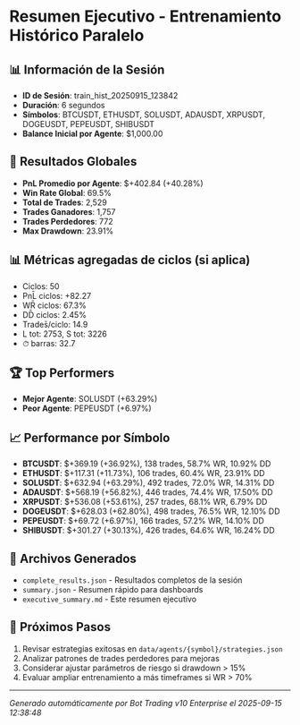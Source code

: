 # Resumen Ejecutivo - Entrenamiento Histórico Paralelo

## 📊 Información de la Sesión
- **ID de Sesión**: train_hist_20250915_123842
- **Duración**: 6 segundos
- **Símbolos**: BTCUSDT, ETHUSDT, SOLUSDT, ADAUSDT, XRPUSDT, DOGEUSDT, PEPEUSDT, SHIBUSDT
- **Balance Inicial por Agente**: $1,000.00

## 🎯 Resultados Globales
- **PnL Promedio por Agente**: $+402.84 (+40.28%)
- **Win Rate Global**: 69.5%
- **Total de Trades**: 2,529
- **Trades Ganadores**: 1,757
- **Trades Perdedores**: 772
- **Max Drawdown**: 23.91%

## 📊 Métricas agregadas de ciclos (si aplica)
- Ciclos: 50
- PnL̄ ciclos: +82.27
- WR̄ ciclos: 67.3%
- DD̄ ciclos: 2.45%
- Trades̄/ciclo: 14.9
- L tot: 2753, S tot: 3226
- ⏱̄ barras: 32.7


## 🏆 Top Performers
- **Mejor Agente**: SOLUSDT (+63.29%)
- **Peor Agente**: PEPEUSDT (+6.97%)

## 📈 Performance por Símbolo
- **BTCUSDT**: $+369.19 (+36.92%), 138 trades, 58.7% WR, 10.92% DD
- **ETHUSDT**: $+117.31 (+11.73%), 106 trades, 60.4% WR, 23.91% DD
- **SOLUSDT**: $+632.94 (+63.29%), 492 trades, 72.0% WR, 14.31% DD
- **ADAUSDT**: $+568.19 (+56.82%), 446 trades, 74.4% WR, 17.50% DD
- **XRPUSDT**: $+536.08 (+53.61%), 257 trades, 68.1% WR, 6.79% DD
- **DOGEUSDT**: $+628.03 (+62.80%), 498 trades, 76.5% WR, 12.10% DD
- **PEPEUSDT**: $+69.72 (+6.97%), 166 trades, 57.2% WR, 14.10% DD
- **SHIBUSDT**: $+301.27 (+30.13%), 426 trades, 64.6% WR, 16.24% DD

## 📁 Archivos Generados
- `complete_results.json` - Resultados completos de la sesión
- `summary.json` - Resumen rápido para dashboards
- `executive_summary.md` - Este resumen ejecutivo

## 🎯 Próximos Pasos
1. Revisar estrategias exitosas en `data/agents/{symbol}/strategies.json`
2. Analizar patrones de trades perdedores para mejoras
3. Considerar ajustar parámetros de riesgo si drawdown > 15%
4. Evaluar ampliar entrenamiento a más timeframes si WR > 70%

---
*Generado automáticamente por Bot Trading v10 Enterprise el 2025-09-15 12:38:48*
